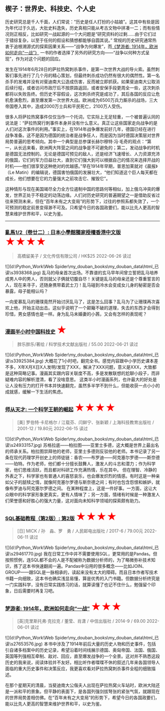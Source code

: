 ## 楔子：世界史、科技史、个人史

历史研究总是千人千面，人们常说：“历史是任人打扮的小姑娘”。这其中有些是因为年代过于久远，大批史料逸失，历史真相只能从考古文物中拼凑一二；而有些情况则正相反，比如研究一战起源的一个大问题是“研究资料的过剩……由于它们过于错综复杂，以至于任何的假设和猜想都能够自圆其说。” 常规的历史研究通常热衷于追根溯源式的探索因果关系——“战争为何爆发”，而[《梦游者: 1914年，欧洲如何走向“一战”》](https://book.douban.com/subject/25943355/) 一书的作者选择了另外的研究方向——“战争以何种方式呈现”，作为对这个问题的回应。

发生在1914年6月28日的萨拉热窝刺杀事件，是第一次世界大战的导火索。虽然刺客们事先进行了几个月的精心策划，但最终刺杀成功仍然有很大的偶然性。第一名杀手的发难并没有对斐迪南大公造成伤害，反而被立即抓获。如果斐迪南大公取消后续行程，或者访问市政厅后不按原路返回，或者安保手段更周全一些，这次刺杀都将以失败告终。但历史不容假设，这次刺杀终究是成功了，其后各国的反应让危机愈演愈烈，直至爆发第一次世界大战。欧洲成为6500万兵力厮杀的战场，三大帝国卷入其中，造成2000万士兵和平民死亡，2100万人受伤。

很多人将萨拉热窝事件仅仅当作一个托词，它实际上无足轻重，一个被普遍认同的说法是：“萨拉热窝行刺事件本身并没有什么意义。真正让这些国家走向战争的是人们对这次事件的利用。”事实上，在1914年战争爆发前好几年，德国已经在进行战争准备。这不是因为德国的统治者是战争狂人，而是因为当时德国决策层对世界局势普遍的思考倾向。其中一个典型是总参谋长赫尔穆特·冯·毛奇的观点：“第一，从长远来看，欧洲两大阵营之间的战争是不可避免的；第二，发动战争的时机是德国无法控制的。无论是德国可预见的敌人，还是经济飞速增长、人力资源充沛的俄国，它们的军力日益壮大，直到它们强大到可以根据自己的情况来选择开战的时机——他们很享受这种绝对的优越感。”早在1914年早期，普恩加莱就对《晨报》（Le Matin）的编辑说，德国害怕俄国的发展壮大，“他们知道这个巨人每天都在成长，他们想要在它的力量强大之前攻击它、摧毁它”。

这种情形与现在美国竭尽全力全方位遏制中国的思路何等相似，加上俄乌冲突的爆发，世界正处于不稳定的动荡边缘。人们对历史研究的普遍期望之一是借助反省过往来预测未来，但在“百年未有之大变局”的形势下，过往的参照系都失效了，一个可预测的稳定前景变得渺不可及。只希望今日的各国政要们，能以比先人更高的智慧来维护世界和平，以史为鉴。



---





### [亂馬1/2（卷廿二）: 日本小學館獨家授權香港中文版](https://book.douban.com/subject/3928631/) <font color=#FF0000 size=6>★★★★</font>

> 高橋留美子 / 文化传信有限公司 / HK$25
> 2022-06-26 读过

![](d:\Python_Work\Web Spider\my_douban_books\my_douban_data\html_已读\s3938368.jpg)
乱马的母亲首次出场。不靠谱的玄马早年间曾立誓把乱马培养成男人中的男人，否则就父子俩就切腹自尽！关键是乱马的母亲还是个尊重誓言的人，现在来寻子，还随身携带着武士刀！乱马碰到冷水会变成女儿身的秘密是否会暴露，母子能相认吗？

一向爱慕乱马的珊璞竟然开始讨厌乱马了，这是怎么回事？乱马为了让珊璞再次喜欢上他，开始主动出击。这似乎说明了一个颠簸不破的道理，失去的东西才会得到珍惜，男女感情也是一样。身为乱马未婚妻的小茜，又会有怎样的表现呢？

### [漫画半小时中国科技史](https://book.douban.com/subject/35498275/) <font color=#FF0000 size=6>★</font>
> 胖乐胖乐/著绘 / 科学技术文献出版社 / 55.00
> 2022-06-21 读过

![](d:\Python_Work\Web Spider\my_douban_books\my_douban_data\html_已读\s33925384.jpg)
大概花了1小时吧，翻完全书。感觉内容跟中小学历史课本差不多，X年X月X日X人发明/发现了XXX，解决了XXX问题，意义是XXX，大致都是这种简略记事。漫画其实跟内容关联度不高，多是发散联想的尬聊小段子，而非疑难内容的解析澄清，看了没啥意思。
这类半小时漫画系列，也许最大的好处是让人没有压力的打开书本并快速翻完，虽然多半学不到什么，但能收获一点小小的成就感，缓解一下生活的焦虑。

### [师从天才: 一个科学王朝的崛起](https://book.douban.com/subject/1028077/) <font color=#FF0000 size=6>★★★★</font>
> [美] 罗伯特·卡尼格尔 / 江载芬、闫鲜宁、张新颖 / 上海科技教育出版社 / 2001-12 / 19.80元
> 2022-06-15 读过

![](d:\Python_Work\Web Spider\my_douban_books\my_douban_data\html_已读\s24933157.jpg)
苏格拉底——柏拉图——亚里士多德，这大概是世界上最出名的师承关系。柏拉图崇拜他的老师，亚里士多德则反驳他的老师。本书记录了另一条在现代药理学开创史上的师徒链：香农——布罗迪——阿克塞尔罗德——斯奈德——珀特。作为老师，他们都十分擅长鼓舞人，激发人的斗志和潜力；作为科学家，他们思维活跃，而且都对科研工作充满热情，乐在其中。
但在理智、冷静的外表之下，科学家也有普通人的喜怒哀乐，也会爆发炽烈的情感。有时这是一种亲如父子的舐犊之情，就像阿克塞尔罗德与斯奈德之间；有时也包含怨恨和嫉妒，就像布罗迪与阿克塞尔罗德之间。
在某种程度上，这是一件好事。一方面，这让大众眼中的科学家形象更真实，更有人情味了；另一方面，情绪有时候是一种激发人们荣誉感和好胜心的强大力量，这对面向未知科学领域的探索颇有助力。

### [SQL基础教程（第2版）: 第2版](https://book.douban.com/subject/27055712/) <font color=#FF0000 size=6>★★★★</font>
> [日] MICK / 孙　淼、罗　勇 / 人民邮电出版社 / 2017-6 / 79.00元
> 2022-06-11 读过

![](d:\Python_Work\Web Spider\my_douban_books\my_douban_data\html_已读\s29461770.jpg)
我在日常工作中并不需要使用SQL，更常用的是Pandas。但按照惯例，连SQL都不会的人是不配被称为数据分析师的，为了略微弥补技术知识，拣了这本书快速翻阅一遍。Pandas中沿用的很多概念——比如JOIN、GROUP——跟SQL是一脉相承的，读起来没有太大的障碍。而且日本作者写技术书籍一向细致，这本书也确实浅显易懂，算是优秀的入门书籍。但数据分析终究是一门实践科学，没有日常实践练习的话，就算读懂了也记不住什么，勉强留个印象，日后需要时再复习吧。

### [梦游者: 1914年，欧洲如何走向“一战”](https://book.douban.com/subject/25943355/) <font color=#FF0000 size=6>★★★</font>

> [英]克里斯托弗·克拉克 / 董莹、肖潇 / 中信出版社 / 2014-9 / 69.00
> 2022-06-01 读过

![](d:\Python_Work\Web Spider\my_douban_books\my_douban_data\html_已读\s27653576.jpg)
本书中涉及了1914年前后大量的历史人物和历史事件，包括引自诸多档案中的历史记录，希望沿着时间线展示德国、奥匈帝国、法国、俄国、英国等列强相互牵制、敌对、回应，直至爆发战争的一个全景。这对并不熟悉这段历史的我来说，阅读体验并不友好。相比听作者喋喋不休的叙述几年来各国领导人面临的重大历史事件和决策反应，我更喜欢看对萨拉热窝刺杀事件全程的细致描述。

在那个星期天的清晨，当斐迪南大公偕夫人出现在萨拉热窝火车站时，欧洲大陆还是一派和平的景象。但平静的表面下，是各国列强剑拔弩张的紧张气氛，就跟现在的世界局势差相仿佛。在“百年未有之大变局”的形势下，希望今日的各国政要们，能以比先人更高的智慧来维护世界和平，以史为鉴。

